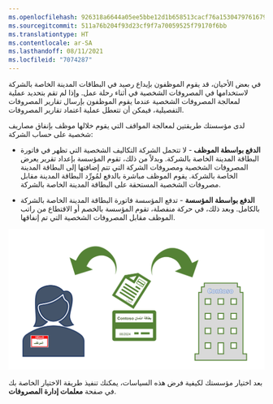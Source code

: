```yaml
---
ms.openlocfilehash: 926318a6644a05ee5bbe12d1b658513cacf76a15304797616790f87eb7fe7417
ms.sourcegitcommit: 511a76b204f93d23cf9f7a70059525f79170f6bb
ms.translationtype: HT
ms.contentlocale: ar-SA
ms.lasthandoff: 08/11/2021
ms.locfileid: "7074287"
---
```

في بعض الأحيان، قد يقوم الموظفون بإيداع رصيد في البطاقات المدينة الخاصة بالشركة لاستخدامها في المصروفات الشخصية في أثناء رحلة عمل. وإذا لم تقم بتحديد عملية لمعالجة المصروفات الشخصية عندما يقوم الموظفون بإرسال تقارير المصروفات التفصيلية، فيمكن أن تتعطل عملية اعتماد تقارير المصروفات.

لدى مؤسستك طريقتين لمعالجة المواقف التي يقوم خلالها موظف بإنفاق مصاريف شخصية على حساب الشركة:

- **الدفع بواسطة الموظف** - لا تتحمل الشركة التكاليف الشخصية التي تظهر في فاتورة البطاقة المدينة الخاصة بالشركة. وبدلاً من ذلك، تقوم المؤسسة بإعداد تقرير يعرض المصروفات الشخصية ومصروفات الشركة التي تتم إضافتها إلى البطاقة المدينة الخاصة بالشركة. يقوم الموظف مباشرة بالدفع لمُورِّد البطاقة المدينة مقابل مصروفات الشخصية المستحقة على البطاقة المدينة الخاصة بالشركة. 

- **الدفع بواسطة المؤسسة** - تدفع المؤسسة فاتورة البطاقة المدينة الخاصة بالشركة بالكامل. وبعد ذلك، في حركة منفصلة، تقوم المؤسسة بالخصم أو الاقتطاع من راتب الموظف مقابل المصروفات الشخصية التي تم إنفاقها. 

![ يظهر الرسم طريقتان لمعالجة البطاقة المدينة الخاصة بالشركة.](../media/personal-expense-c.png)

بعد اختيار مؤسستك لكيفية فرض هذه السياسات، يمكنك تنفيذ طريقة الاختيار الخاصة بك في صفحة **معلمات إدارة المصروفات**.

